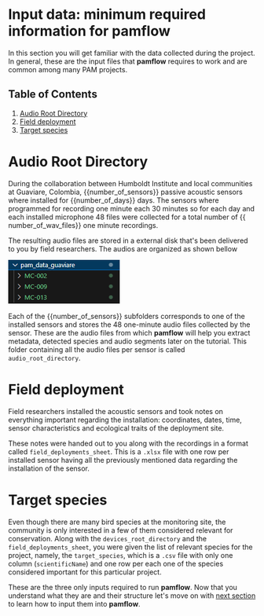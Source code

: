 # Input data: minimum required information for **pamflow**

In this section you will get familiar with the data collected during the project. In general, these are the input files that **pamflow** requires to work and are common among many PAM projects.

## Table of Contents
1. [Audio Root Directory](#devices-root-directory)
2. [Field deployment](#field-deployment)
3. [Target species](#target-species)


# Audio Root Directory

During the collaboration between Humboldt Institute and local communities at Guaviare, Colombia, {{number_of_sensors}} passive acoustic sensors where installed for {{number_of_days}} days. The sensors where programmed for recording one minute each 30 minutes so for each day and each installed microphone 48 files were collected for a total number of {{ number_of_wav_files}} one minute recordings. 

The resulting audio files are stored in a  external disk that's been delivered to you by  field researchers. The audios are organized as shown bellow

![](../../meta/images/devices_root_directory.png)


Each of the {{number_of_sensors}} subfolders corresponds to one of the installed sensors and stores the 48 one-minute audio files collected by the sensor. These are the audio files from which **pamflow** will help you extract metadata, detected species and audio segments later on the tutorial. This folder containing all the audio files per sensor is called `audio_root_directory`. 


# Field deployment

Field researchers installed the acoustic sensors and took notes on everything important regarding the installation: coordinates, dates, time, sensor characteristics and  ecological traits of the deployment site. 

These notes were handed out to you along with the recordings in a format  called `field_deployments_sheet`. This is a `.xlsx` file with one row per installed sensor having all the previously mentioned data regarding the installation of the sensor. 

# Target species

Even though there are many bird species at the monitoring site, the community is only interested in a few of them considered relevant for conservation. Along with the `devices_root_directory` and the `field_deployments_sheet`, you were given the list of relevant species for the project, namely, the `target_species`, which is a `.csv` file with only one column (`scientificName`) and one row per each one of the species considered important  for this particular project. 




These are the three only inputs required to run **pamflow**. Now that you understand what they are and their structure let's move on with [next section](./data_preparation.md) to learn how to input them into **pamflow**. 